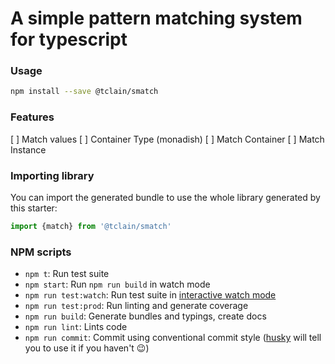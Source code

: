 # A simple pattern matching system for typescript

### Usage

```bash
npm install --save @tclain/smatch
```


### Features

 [ ] Match values
 [ ] Container Type (monadish)
 [ ] Match Container
 [ ] Match Instance

### Importing library

You can import the generated bundle to use the whole library generated by this starter:

```javascript
import {match} from '@tclain/smatch'
```

### NPM scripts

 - `npm t`: Run test suite
 - `npm start`: Run `npm run build` in watch mode
 - `npm run test:watch`: Run test suite in [interactive watch mode](http://facebook.github.io/jest/docs/cli.html#watch)
 - `npm run test:prod`: Run linting and generate coverage
 - `npm run build`: Generate bundles and typings, create docs
 - `npm run lint`: Lints code
 - `npm run commit`: Commit using conventional commit style ([husky](https://github.com/typicode/husky) will tell you to use it if you haven't :wink:)

